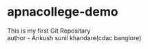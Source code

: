 # apnacollege-demo
This is my first Git Repositary
<br>
author -  Ankush sunil khandare(cdac banglore)
